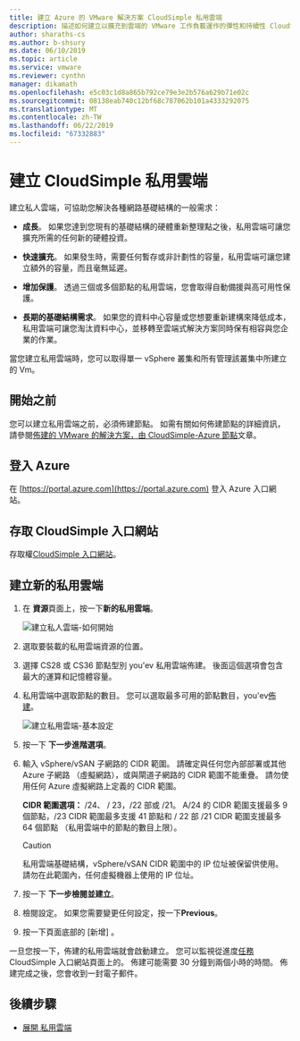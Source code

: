 ```yaml
---
title: 建立 Azure 的 VMware 解決方案 CloudSimple 私用雲端
description: 描述如何建立以擴充到雲端的 VMware 工作負載運作的彈性和持續性 CloudSimple 私用雲端
author: sharaths-cs
ms.author: b-shsury
ms.date: 06/10/2019
ms.topic: article
ms.service: vmware
ms.reviewer: cynthn
manager: dikamath
ms.openlocfilehash: e5c03c1d8a865b792ce79e3e2b576a629b71e02c
ms.sourcegitcommit: 08138eab740c12bf68c787062b101a4333292075
ms.translationtype: MT
ms.contentlocale: zh-TW
ms.lasthandoff: 06/22/2019
ms.locfileid: "67332883"
---
```

# <a name="create-a-cloudsimple-private-cloud"></a>建立 CloudSimple 私用雲端

建立私人雲端，可協助您解決各種網路基礎結構的一般需求：

* **成長**。 如果您達到您現有的基礎結構的硬體重新整理點之後，私用雲端可讓您擴充所需的任何新的硬體投資。

* **快速擴充**。 如果發生時，需要任何暫存或非計劃性的容量，私用雲端可讓您建立額外的容量，而且毫無延遲。

* **增加保護**。 透過三個或多個節點的私用雲端，您會取得自動備援與高可用性保護。

* **長期的基礎結構需求**。 如果您的資料中心容量或您想要重新建構來降低成本，私用雲端可讓您淘汰資料中心，並移轉至雲端式解決方案同時保有相容與您企業的作業。

當您建立私用雲端時，您可以取得單一 vSphere 叢集和所有管理該叢集中所建立的 Vm。

## <a name="before-you-begin"></a>開始之前

您可以建立私用雲端之前，必須佈建節點。  如需有關如何佈建節點的詳細資訊，請參閱[佈建的 VMware 的解決方案，由 CloudSimple-Azure 節點](create-nodes.md)文章。

## <a name="sign-in-to-azure"></a>登入 Azure

在 [https://portal.azure.com](https://portal.azure.com) 登入 Azure 入口網站。

## <a name="access-the-cloudsimple-portal"></a>存取 CloudSimple 入口網站

存取權[CloudSimple 入口網站](access-cloudsimple-portal.md)。

## <a name="create-a-new-private-cloud"></a>建立新的私用雲端

1. 在 **資源**頁面上，按一下**新的私用雲端**。

    ![建立私人雲端-如何開始](media/create-pc-button.png)

2. 選取要裝載的私用雲端資源的位置。

3. 選擇 CS28 或 CS36 節點型別 you'ev 私用雲端佈建。 後面這個選項會包含最大的運算和記憶體容量。

4. 私用雲端中選取節點的數目。 您可以選取最多可用的節點數目，you'ev[佈建](create-nodes.md)。

    ![建立私用雲端-基本設定](media/create-private-cloud-basic-info.png)

5. 按一下 **下一步進階選項**。

6. 輸入 vSphere/vSAN 子網路的 CIDR 範圍。 請確定與任何您內部部署或其他 Azure 子網路 （虛擬網路），或與閘道子網路的 CIDR 範圍不能重疊。  請勿使用任何 Azure 虛擬網路上定義的 CIDR 範圍。
    
    **CIDR 範圍選項：**  /24、 / 23，/22 部或 /21。 A/24 的 CIDR 範圍支援最多 9 個節點，/23 CIDR 範圍最多支援 41 節點和 / 22 部 /21 CIDR 範圍支援最多 64 個節點 （私用雲端中的節點的數目上限）。

    > [!CAUTION]
    > 私用雲端基礎結構，vSphere/vSAN CIDR 範圍中的 IP 位址被保留供使用。  請勿在此範圍內，任何虛擬機器上使用的 IP 位址。

7. 按一下 **下一步檢閱並建立**。

8. 檢閱設定。 如果您需要變更任何設定，按一下**Previous**。

9. 按一下頁面底部的 [新增]  。

一旦您按一下，佈建的私用雲端就會啟動建立。  您可以監視從進度[任務](https://docs.azure.cloudsimple.com/activity/#tasks)CloudSimple 入口網站頁面上的。  佈建可能需要 30 分鐘到兩個小時的時間。  佈建完成之後，您會收到一封電子郵件。

## <a name="next-steps"></a>後續步驟

* [展開 私用雲端](expand-private-cloud.md)